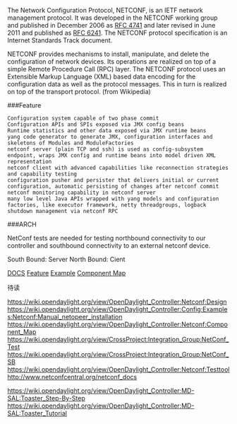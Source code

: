 The Network Configuration Protocol, NETCONF, is an IETF network management
protocol. It was developed in the NETCONF working group and published in
December 2006 as [RFC 4741](https://tools.ietf.org/html/rfc4741) and later
revised in June 2011 and published as [RFC 6241](https://tools.ietf.org/html/rfc6241).
The NETCONF protocol specification is an Internet Standards Track document.

NETCONF provides mechanisms to install, manipulate, and delete the configuration
of network devices. Its operations are realized on top of a simple Remote
Procedure Call (RPC) layer. The NETCONF protocol uses an Extensible Markup
Language (XML) based data encoding for the configuration data as well as the
protocol messages. This in turn is realized on top of the transport protocol.
(from Wikipedia)

###Feature

    Configuration system capable of two phase commit
    Configuration APIs and SPIs exposed via JMX config beans
    Runtime statistics and other data exposed via JMX runtime beans
    yang code generator to generate JMX, configuration interfaces and skeletons of Modules and ModuleFactories
    netconf server (plain TCP and ssh) is used as config-subsystem endpoint, wraps JMX config and runtime beans into model driven XML representation
    netconf client with advanced capabilities like reconnection strategies and capability testing
    configuration pusher and persister that delivers initial or current configuration, automatic persisting of changes after netconf commit
    netconf monitoring capability in netconf server
    many low level Java APIs wrapped with yang models and configuration factories, like executor framework, netty threadgroups, logback
    shutdown management via netconf RPC

###ARCH

NetConf tests are needed for testing northbound connectivity to our controller
and southbound connectivity to an external netconf device. 

  South Bound: Server
  North Bound: Cient


[DOCS](http://www.netconfcentral.org/netconf_docs)
[Feature](https://wiki.opendaylight.org/view/Config_Netconf:Hydrogen_Release_Notes)
[Example](https://wiki.opendaylight.org/view/OpenDaylight_Controller:Config:Examples:Netconf:Example_Configuration)
[Component Map](https://wiki.opendaylight.org/view/OpenDaylight_Controller:Netconf:Component_Map)



待读

https://wiki.opendaylight.org/view/OpenDaylight_Controller:Netconf:Design
https://wiki.opendaylight.org/view/OpenDaylight_Controller:Config:Examples:Netconf:Manual_netopeer_installation
https://wiki.opendaylight.org/view/OpenDaylight_Controller:Netconf:Component_Map
https://wiki.opendaylight.org/view/CrossProject:Integration_Group:NetConf_Test
https://wiki.opendaylight.org/view/CrossProject:Integration_Group:NetConf_SB
https://wiki.opendaylight.org/view/OpenDaylight_Controller:Netconf:Testtool
http://www.netconfcentral.org/netconf_docs

https://wiki.opendaylight.org/view/OpenDaylight_Controller:MD-SAL:Toaster_Step-By-Step
https://wiki.opendaylight.org/view/OpenDaylight_Controller:MD-SAL:Toaster_Tutorial
